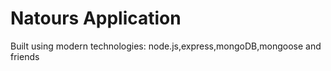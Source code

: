 # Natours Application

Built using modern technologies: node.js,express,mongoDB,mongoose and friends

